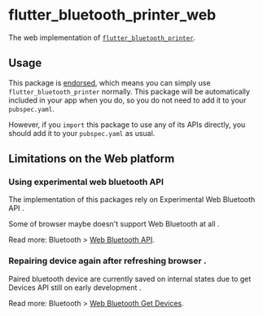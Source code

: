 # flutter\_bluetooth\_printer\_web

The web implementation of [`flutter_bluetooth_printer`][1].

## Usage

This package is [endorsed][2], which means you can simply use `flutter_bluetooth_printer`
normally. This package will be automatically included in your app when you do,
so you do not need to add it to your `pubspec.yaml`.

However, if you `import` this package to use any of its APIs directly, you
should add it to your `pubspec.yaml` as usual.

[1]: https://pub.dev/packages/flutter_bluetooth_printer
[2]: https://flutter.dev/to/endorsed-federated-plugin

## Limitations on the Web platform

### Using experimental web bluetooth API

The implementation of this packages rely on Experimental Web Bluetooth API .

Some of browser maybe doesn't support Web Bluetooth at all .

Read more: Bluetooth > [Web Bluetooth API](https://developer.mozilla.org/en-US/docs/Web/API/Web_Bluetooth_API).

### Repairing device again after refreshing browser .

Paired bluetooth device are currently saved on internal states due to get Devices API still on early development .

Read more: Bluetooth > [Web Bluetooth Get Devices](https://developer.mozilla.org/en-US/docs/Web/API/Bluetooth/getDevices).